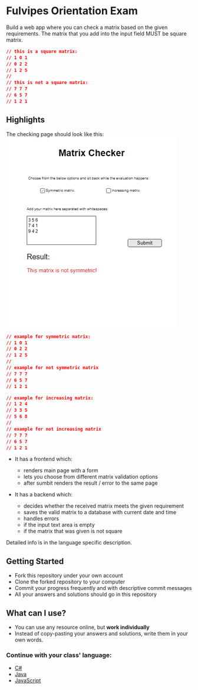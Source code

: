 
# Fulvipes Orientation Exam

Build a web app where you can check a matrix based on the given requirements.
The matrix that you add into the input field MUST be square matrix.
```json
// this is a square matrix:
// 1 0 1
// 0 2 2
// 1 2 5
//
// this is not a square matrix:
// 7 7 7
// 6 5 7
// 1 2 1
```

## Highlights

The checking page should look like this:
![index](assets/index1.png)

```json
// example for symmetric matrix:
// 1 0 1
// 0 2 2
// 1 2 5
//
// example for not symmetric matrix
// 7 7 7
// 6 5 7
// 1 2 1
```

```json
// example for increasing matrix:
// 1 2 4
// 3 3 5
// 5 6 8
//
// example for not increasing matrix
// 7 7 7
// 6 5 7
// 1 2 1
```

- It has a frontend which:
   - renders main page with a form
   - lets you choose from different matrix validation options
   - after sumbit renders the result / error to the same page


- It has a backend which:
   - decides whether the received matrix meets the given requirement
   - saves the valid matrix to a database with current date and time
   - handles errors
    - if the input text area is empty
    - if the matrix that was given is not square


Detailed info is in the language specific description.

## Getting Started

 - Fork this repository under your own account
 - Clone the forked repository to your computer
 - Commit your progress frequently and with descriptive commit messages
 - All your answers and solutions should go in this repository

## What can I use?

 - You can use any resource online, but **work individually**
 - Instead of copy-pasting your answers and solutions, write them in your own words.

### Continue with your class' language:

 - [C#](cs.md)
 - [Java](java.md)
 - [JavaScript](javascript.md)
